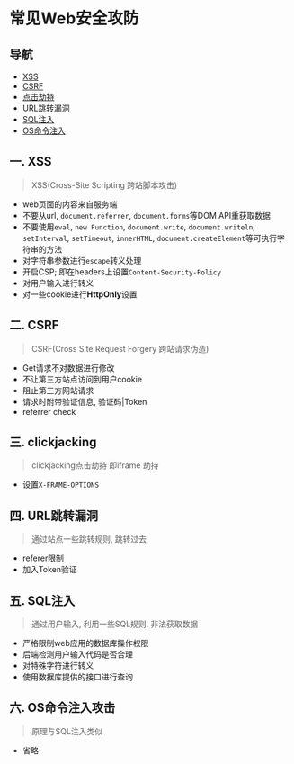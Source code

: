 # 常见Web安全攻防

## 导航
- [XSS](#一-xss)
- [CSRF](#二-csrf)
- [点击劫持](#三-clickjacking)
- [URL跳转漏洞](#四-url跳转漏洞)
- [SQL注入](#五-sql注入)
- [OS命令注入](#六-os命令注入攻击)

## 一. XSS

> XSS(Cross-Site Scripting 跨站脚本攻击)
- web页面的内容来自服务端
- 不要从url, `document.referrer`, `document.forms`等DOM API重获取数据
- 不要使用`eval`, `new Function`, `document.write`, `document.writeln`, `setInterval`, `setTimeout`, `innerHTML`, `document.createElement`等可执行字符串的方法
- 对字符串参数进行`escape`转义处理
- 开启CSP; 即在headers上设置`Content-Security-Policy`
- 对用户输入进行转义
- 对一些cookie进行**HttpOnly**设置

## 二. CSRF

> CSRF(Cross Site Request Forgery 跨站请求伪造)
- Get请求不对数据进行修改
- 不让第三方站点访问到用户cookie
- 阻止第三方网站请求
- 请求时附带验证信息, 验证码|Token
- referrer check

## 三. clickjacking

> clickjacking点击劫持 即iframe 劫持
- 设置`X-FRAME-OPTIONS`

## 四. URL跳转漏洞

> 通过站点一些跳转规则, 跳转过去
- referer限制
- 加入Token验证

## 五. SQL注入

> 通过用户输入, 利用一些SQL规则, 非法获取数据
- 严格限制web应用的数据库操作权限
- 后端检测用户输入代码是否合理
- 对特殊字符进行转义
- 使用数据库提供的接口进行查询


## 六. OS命令注入攻击

> 原理与SQL注入类似
- 省略

